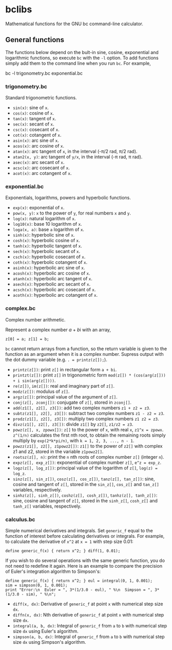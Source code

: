 # bclibs

Mathematical functions for the GNU bc command-line calculator.

## General functions

The functions below depend on the bult-in sine, cosine, exponential and
logarithmic functions, so execute ``bc`` with the ``-l`` option. To add
functions simply add them to the command line when you run ``bc``. For
example,

  bc -l trigonometry.bc exponential.bc

### trigonometry.bc

Standard trigonometric functions.

* ``sin(x)``: sine of ``x``.
* ``cos(x)``: cosine of ``x``.
* ``tan(x)``: tangent of ``x``.
* ``sec(x)``: secant of ``x``.
* ``csc(x)``: cosecant of ``x``.
* ``cot(x)``: cotangent of ``x``.
* ``asin(x)``: arc sine of ``x``.
* ``acos(x)``: arc cosine of ``x``.
* ``atan(x)``: arc tangent of ``x``, in the interval (-π/2 rad, π/2 rad).
* ``atan2(x, y)``: arc tangent of ``y/x``, in the interval (-π rad, π rad).
* ``asec(x)``: arc secant of ``x``.
* ``acsc(x)``: arc cosecant of ``x``.
* ``acot(x)``: arc cotangent of ``x``.

### exponential.bc

Exponentials, logarithms, powers and hyperbolic functions.

* ``exp(x)``: exponential of ``x``.
* ``pow(x, y)``: ``x`` to the power of ``y``, for real numbers ``x`` and ``y``.
* ``log(x)``: natural logarithm of ``x``.
* ``log10(x)``: base 10 logarithm of ``x``.
* ``loga(x, a)``: base ``a`` logarithm of ``x``.
* ``sinh(x)``: hyperbolic sine of ``x``.
* ``cosh(x)``: hyperbolic cosine of ``x``.
* ``tanh(x)``: hyperbolic tangent of ``x``.
* ``sech(x)``: hyperbolic secant of ``x``.
* ``csch(x)``: hyperbolic cosecant of ``x``.
* ``coth(x)``: hyperbolic cotangent of ``x``.
* ``asinh(x)``: hyperbolic arc sine of ``x``.
* ``acosh(x)``: hyperbolic arc cosine of ``x``.
* ``atanh(x)``: hyperbolic arc tangent of ``x``.
* ``asech(x)``: hyperbolic arc secant of ``x``.
* ``acsch(x)``: hyperbolic arc cosecant of ``x``.
* ``acoth(x)``: hyperbolic arc cotangent of ``x``.

### complex.bc

Complex number arithmetic.

Represent a complex number *a* + *b*i with an array,

```
z[0] = a; z[1] = b;
```

``bc`` cannot return arrays from a function, so the return variable is given to
the function as an argument when it is a complex number. Supress output with
the dot dummy variable (e.g. ``. = printz(z[]);``).

* ``printz(z[])``: print ``z[]`` in rectangular form ``a + bi``.
* ``printzt(z[])``: print ``z[]`` in trigonometric form ``mod(z[]) * (cos(arg(z[])) + i sin(arg(z[])))``.
* ``re(z[])``, ``im(z[])``: real and imaginary part of ``z[]``.
* ``modz(z[])``: modulus of ``z[]``.
* ``argz(z[])``: principal value of the argument of ``z[]``.
* ``conj(z[], zconj[])``: conjugate of ``z[]``, stored in ``zconj[]``.
* ``add(z1[], z2[], z3[])``: add two complex numbers ``z1 + z2 = z3``.
* ``subtz(z1[], z2[], z3[])``: subtract two complex numbers ``z1 - z2 = z3``.
* ``prodz(z1[], z2[], z3[])``: multiply two complex numbers ``z1 z2 = z3``.
* ``divz(z1[], z2[], z3[])``: divide ``z1[]`` by ``z2[]``, ``z1/z2 = z3``.
* ``powz(z[], x, zpowx[])``: ``z[]`` to the power of ``x``, with real ``x``, ``z1^x = zpowx``.
``z^(1/n)`` calculates the first nth root, to obtain the remaining roots simply multiply by
``exp(2*k*pi/n)``, with ``k = 1, 2, 3, ..., n - 1``.
* ``powzz(z1[], z2[], z1powz2[])``: ``z1[]`` to the power of ``z2[]`` with complex z1 and z2,
stored in the variable ``z1powz2[]``.
* ``rootsz(z[], n)``: print the ``n`` nth roots of complex number ``z[]`` (integer ``n``).
* ``expz(z[], exp_z[])``: exponential of complex number ``z[]``, ``e^z = exp_z``.
* ``logz(z[], log_z[])``: principal value of the logarithm of ``z[]``, ``log(z) = log_z``.
* ``sinz(z[], sin_z[])``, ``cosz(z[], cos_z[])``, ``tanz(z[], tan_z[])``: sine, cosine and tangent
of ``z[]``, stored in the ``sin_z[]``, ``cos_z[]`` and ``tan_z[]`` variables, respectively.
* ``sinhz(z[], sinh_z[])``, ``coshz(z[], cosh_z[])``, ``tanhz(z[], tanh_z[])``: sine, cosine and tangent
of ``z[]``, stored in the ``sinh_z[]``, ``cosh_z[]`` and ``tanh_z[]`` variables, respectively.

### calculus.bc

Simple numerical derivatives and integrals. Set ``generic_f`` equal to the
function of interest before calculating derivatives or integrals. For example,
to calculate the derivative of ``x^2`` at ``x = 1`` with step size 0.01:

```
define generic_f(x) { return x^2; } diff(1, 0.01);
```

If you wish to do several operations with the same generic function, you do
not need to redefine it again. Here is an example to compare the precision of
Euler's integration algorithm to Simpson's:

```
define generic_f(x) { return x^2; } eul = integral(0, 1, 0.001);
sim = simpson(0, 1, 0.001);
print "Error:\n  Euler = ", 3*(1/3.0 - eul), " %\n  Simpson = ", 3*(1/3.0 - sim), " %\n";
```

* ``diff(x, dx)``: Derivative of ``generic_f`` at point ``x`` with numerical
step size ``dx``.
* ``diffn(x, dx)``: Nth derivative of ``generic_f`` at point ``x`` with
numerical step size ``dx``.
* ``integral(a, b, dx)``: Integral of ``generic_f`` from ``a`` to ``b`` with
numerical step size ``dx`` using Euler's algorithm.
* ``simpson(a, b, dx)``: Integral of ``generic_f`` from ``a`` to ``b`` with 
numerical step size ``dx`` using Simpson's algorithm.
